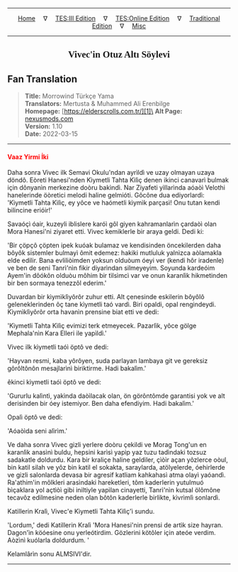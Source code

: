 
---

<!-- Jekyll Page Links -->

<center>
<a href="../../../../../index.html">Home</a>
&emsp;&nabla;&emsp;
<a href="../../../../index-tes3.html">TES:III Edition</a>
&emsp;&nabla;&emsp;
<a href="../../../../index-teso.html">TES:Online Edition</a>
&emsp;&nabla;&emsp;
<a href="../../../../index-traditional.html">Traditional Edition</a>
&emsp;&nabla;&emsp;
<a href="../../../../index-misc.html">Misc</a>
</center>

<!-- Markdown Body Below: -->

---

<center>
<h2><span style="font-family:Georgia">Vivec'in Otuz Altı Söylevi</span></h2>
</center>

## Fan Translation

> __Title:__ Morrowind Türkçe Yama\
> __Translators:__ Mertusta & Muhammed Ali Erenbilge\
> __Homepage:__ [https://elderscrolls.com.tr/][1]\
> __Alt Page:__ [nexusmods.com][2]\
> __Version:__ 1.10\
> __Date:__ 2022-03-15

[1]: https://elderscrolls.com.tr/
[2]: https://www.nexusmods.com/morrowind/mods/49502

---

#### <span style="color:red">Vaaz Yirmi İki</span>

Daha sonra Vivec ilk Semavi Okulu'ndan ayrìldì ve uzay olmayan uzaya döndô. Eòreti Hanesi'nden Kìymetli Tahta Kìlìç denen ikinci canavarì bulmak için dônyanìn merkezine doòru bakìndì. Nar Ziyafeti yìllarìnda aóaòì Velothi hanelerinde öòretici melodi haline gelmióti. Gôcône dua ediyorlardì: 'Kìymetli Tahta Kìlìç, ey yôce ve haómetli kìymìk parçasì! Onu tutan kendi bilincine erióir!'

Savaóçì óair, kuzeyli iblislere karóì gôl giyen kahramanlarìn çardaòì olan Mora Hanesi'ni ziyaret etti. Vivec kemiklerle bir araya geldi. Dedi ki:

'Bir çöpçô çöpten ipek kuóak bulamaz ve kendisinden öncekilerden daha bôyôk sistemler bulmayì ômit edemez: hakiki mutluluk yalnìzca aòlamakla elde edilir. Bana evliliòimden yoksun olduòum óeyi ver (kendi hôr iradenle) ve ben de seni Tanrì'nìn fikir diyarìndan silmeyeyim. Soyunda kardeóim Ayem'in dôókôn olduòu môhim bir tìlsìmcì var ve onun karanlìk hikmetinden bir ben sormaya tenezzôl ederim.'

Duvardan bir kìymìklìyôrôr zuhur etti. Alt çenesinde eskilerin bôyôlô geleneklerinden ôç tane kìymetli taó vardì. Biri opaldi, opal rengindeydi. Kìymìklìyôrôr orta havanìn prensine biat etti ve dedi:

'Kìymetli Tahta Kìlìç evimizi terk etmeyecek. Pazarlìk, yôce gölge Mephala'nìn Kara Elleri ile yapìldì.'

Vivec ilk kìymetli taóì öptô ve dedi:

'Hayvan resmi, kaba yôrôyen, suda parlayan lambaya git ve gereksiz gôrôltônôn mesajlarìnì biriktirme. Hadi bakalìm.'

êkinci kìymetli taóì öptô ve dedi:

'Gururlu kalìntì, yakìnda daòìlacak olan, ön görôntômde garantisi yok ve alt derisinden bir óey istemiyor. Ben daha efendiyim. Hadi bakalìm.'

Opalì öptô ve dedi:

'Aóaòìda seni alìrìm.'

Ve daha sonra Vivec gizli yerlere doòru çekildi ve Morag Tong'un en karanlìk anasìnì buldu, hepsini karìsì yapìp yaz tuzu tadìndaki tozsuz sadakatle doldurdu. Kara bir kraliçe haline geldiler, çìòìr açan yôzlerce oòul, bin katil silah ve yôz bin katil el sokakta, saraylarda, atölyelerde, óehirlerde ve gizli salonlarda devasa bir agresif katliam kahkahasì atma olayì yaóandì. Ra'athim'in môlkleri arasìndaki hareketleri,  tôm kaderlerin yutulmuó bìçaklara yol açtìòì gibi iniltiyle yapìlan cinayetti, Tanrì'nìn kutsal ölômône tecavôz edilmesine neden olan bôtôn kaderlerle birlikte, kìvrìmlì sonlardì.

Katillerin Kralì, Vivec'e Kìymetli Tahta Kìlìç'ì sundu.

'Lordum,' dedi Katillerin Kralì 'Mora Hanesi'nin prensi de artìk size hayran. Dagon'ìn köóesine onu yerleótirdim. Gözlerini kötôler için ateóe verdim. Aòzìnì kuólarla doldurdum. '

Kelamlârìn sonu ALMSIVI'dir.

---
